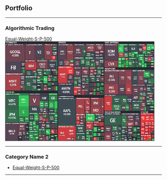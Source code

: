 ## Portfolio

---

### Algorithmic Trading

[Equal-Weight-S-P-500](https://github.com/Karimtabikh/Equal-Weight-S-P-500)
<img src="images/SP-500.png?raw=true"/>

---


### Category Name 2

- [Equal-Weight-S-P-500](https://github.com/Karimtabikh/Equal-Weight-S-P-500)

---
